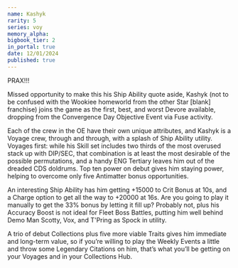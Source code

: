 ```yaml
---
name: Kashyk
rarity: 5
series: voy
memory_alpha:
bigbook_tier: 2
in_portal: true
date: 12/01/2024
published: true
---
```


PRAX!!!

Missed opportunity to make this his Ship Ability quote aside, Kashyk (not to be confused with the Wookiee homeworld from the other Star [blank] franchise) joins the game as the first, best, and worst Devore available, dropping from the Convergence Day Objective Event via Fuse activity.

Each of the crew in the OE have their own unique attributes, and Kashyk is a Voyage crew, through and through, with a splash of Ship Ability utility. Voyages first: while his Skill set includes two thirds of the most overused stack up with DIP/SEC, that combination is at least the most desirable of the possible permutations, and a handy ENG Tertiary leaves him out of the dreaded CDS doldrums. Top ten power on debut gives him staying power, helping to overcome only five Antimatter bonus opportunities. 

An interesting Ship Ability has him getting +15000 to Crit Bonus at 10s, and a Charge option to get all the way to +20000 at 16s. Are you going to play it manually to get the 33% bonus by letting it fill up? Probably not, plus his Accuracy Boost is not ideal for Fleet Boss Battles, putting him well behind Demo Man Scotty, Vox, and T'Pring as Spock in utility. 

A trio of debut Collections plus five more viable Traits gives him immediate and long-term value, so if you’re willing to play the Weekly Events a little and throw some Legendary Citations on him, that’s what you’ll be getting on your Voyages and in your Collections Hub.
